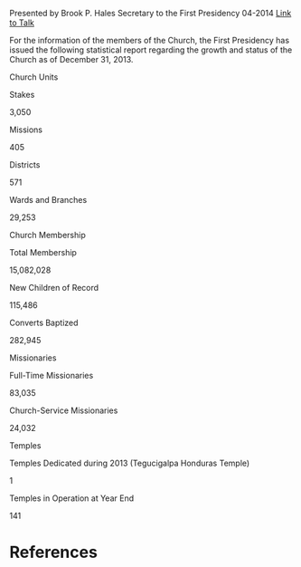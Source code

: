 Presented by Brook P. Hales
Secretary to the First Presidency
04-2014
[Link to Talk](https://www.churchofjesuschrist.org/study/general-conference/2014/04/statistical-report-2013?lang=eng)

For the information of the members of the Church, the First Presidency has issued the following statistical report regarding the growth and status of the Church as of December 31, 2013.



Church Units



Stakes



3,050



Missions



405



Districts



571



Wards and Branches



29,253



Church Membership



Total Membership



15,082,028



New Children of Record



115,486



Converts Baptized



282,945



Missionaries



Full-Time Missionaries



83,035



Church-Service Missionaries



24,032



Temples



Temples Dedicated during 2013 (Tegucigalpa Honduras Temple)



1



Temples in Operation at Year End



141

# References
